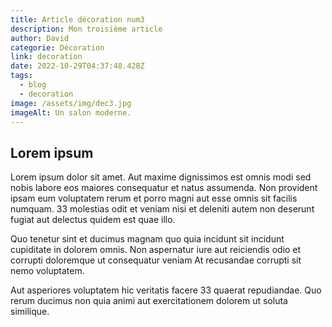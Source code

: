 ```yaml
---
title: Article décoration num3
description: Mon troisième article
author: David
categorie: Décoration
link: decoration
date: 2022-10-29T04:37:48.428Z
tags:
  - blog
  - decoration
image: /assets/img/dec3.jpg
imageAlt: Un salon moderne.
---
```

## L﻿orem ipsum

<!--StartFragment-->

Lorem ipsum dolor sit amet. Aut maxime dignissimos est omnis modi sed nobis labore eos maiores consequatur et natus assumenda. Non provident ipsam eum voluptatem rerum et porro magni aut esse omnis sit facilis numquam. 33 molestias odit et veniam nisi et deleniti autem non deserunt fugiat aut delectus quidem est quae illo.

Quo tenetur sint et ducimus magnam quo quia incidunt sit incidunt cupiditate in dolorem omnis. Non aspernatur iure aut reiciendis odio et corrupti doloremque ut consequatur veniam At recusandae corrupti sit nemo voluptatem.

Aut asperiores voluptatem hic veritatis facere 33 quaerat repudiandae. Quo rerum ducimus non quia animi aut exercitationem dolorem ut soluta similique.

<!--EndFragment-->